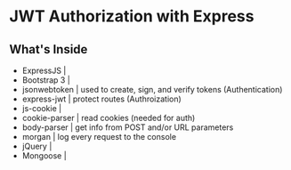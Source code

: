 # JWT Authorization with Express

## What's Inside 

* ExpressJS        |
* Bootstrap 3      |  
* jsonwebtoken     |  used to create, sign, and verify tokens (Authentication) 
* express-jwt      |  protect routes (Authroization)
* js-cookie        |  
* cookie-parser    |  read cookies (needed for auth)
* body-parser      |  get info from POST and/or URL parameters
* morgan           |  log every request to the console
* jQuery           |
* Mongoose         |
